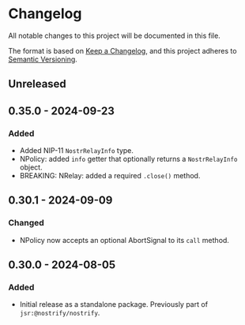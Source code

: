 # Changelog

All notable changes to this project will be documented in this file.

The format is based on [Keep a Changelog](https://keepachangelog.com/en/1.1.0/),
and this project adheres to [Semantic Versioning](https://semver.org/spec/v2.0.0.html).

## Unreleased

## 0.35.0 - 2024-09-23

### Added

- Added NIP-11 `NostrRelayInfo` type.
- NPolicy: added `info` getter that optionally returns a `NostrRelayInfo` object.
- BREAKING: NRelay: added a required `.close()` method.

## 0.30.1 - 2024-09-09

### Changed

- NPolicy now accepts an optional AbortSignal to its `call` method.

## 0.30.0 - 2024-08-05

### Added

- Initial release as a standalone package. Previously part of `jsr:@nostrify/nostrify`.
